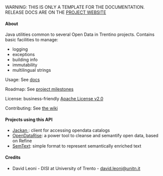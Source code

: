 <p class="jedoc-to-strip">
WARNING: THIS IS ONLY A TEMPLATE FOR THE DOCUMENTATION. <br/>
RELEASE DOCS ARE ON THE <a href="http://opendatatrentino.github.io/odt-commons/" target="_blank">PROJECT WEBSITE</a>
</p>

#### About

Java utilities common to several Open Data in Trentino projects. Contains basic facilities to manage:

* logging
* exceptions
* building info
* immutability
* multilingual strings

Usage: See [docs](docs)

Roadmap: See [project milestones](../../milestones)

License: business-friendly [Apache License v2.0](LICENSE.txt)

Contributing: See [the wiki](../../wiki)


#### Projects using this API

* <a href="http://opendatatrentino.github.io/jackan" target="_blank"> Jackan </a>: client for accessing opendata catalogs
* <a href="https://github.com/opendatatrentino/OpenDataRise" target="_blank"> OpenDataRise</a>: a power tool to cleanse and semantify open data, based on Refine
* <a href="http://opendatatrentino.github.io/semtext" target="_blank">SemText</a>: simple format to represent semantically enriched text

#### Credits

* David Leoni - DISI at University of Trento - david.leoni@unitn.it
